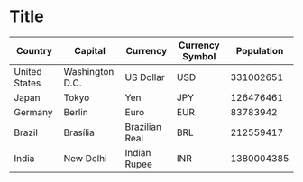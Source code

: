 # Title

| Country | Capital | Currency | Currency Symbol | Population |
|---------|---------|----------|-----------------|------------|
|   United States | Washington D.C. | US Dollar | USD | 331002651 |
|    Japan| Tokyo| Yen | JPY | 126476461 |
|   Germany | Berlin | Euro | EUR | 83783942 |
|  Brazil | Brasília | Brazilian Real | BRL | 212559417 |
| India | New Delhi | Indian Rupee | INR | 1380004385 |